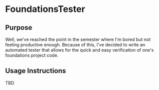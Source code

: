# FoundationsTester

## Purpose
Well, we've reached the point in the semester where I'm bored but not feeling
productive enough.  Because of this, I've decided to write an automated tester
that allows for the quick and easy verification of one's foundations project
code.

## Usage Instructions
TBD

